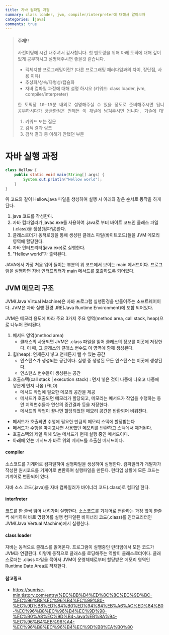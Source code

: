 ```yaml
---
title: 자바 컴파일 과정
summary: class loader, jvm, compiler/interpreter에 대해서 알아보자
categories: [java]
comments: true
---
```


> #### 주제!!
> 사전미팅에 시간 내주셔서 감사합니다. 첫 멘토링을 위해 아래 토픽에 대해 깊이있게 공부하시고 설명해주시면 좋을것 같습니다.
> * 객체지향 프로그래밍이란? (다른 프로그래밍 패러다임과의 차이, 장단점, 사용 이유)
> * 추상화/상속/다형성/캡슐화
> * 자바 컴파일 과정에 대해 설명 하시오 (키워드: class loader, jvm, compiler/interpreter)
> <pre>한 토픽당 10-15분 내외로 설명해주실 수 있을 정도로 준비해주시면 됩니다.
> 공부하시다가 궁금한점은 언제든 이 채널에 남겨주시면 됩니다. 기술에 대한 질문은 아래  세가지 사항을 포함해주시면 좋습니다.</pre>
> 1. 키워드 또는 질문
> 2. 검색 결과 링크
> 3. 검색 결과 중 이해가 안됐던 부분


# 자바 실행 과정
```java
class Hellow {
    public static void main(String[] args) {
        System.out.println("Hellow world");
    }
}
```
위 코드와 같이 Hellow.java 파일을 생성하여 실행 시 아래와 같은 순서로 동작을 하게된다.

1. java 코드를 작성한다.
2. 자바 컴파일러가 javac.exe를 사용하여 .java로 부터 바이트 코드인 클래스 파일(.class)을 생성(컴파일)한다.
3. 클래스로더가 동적로딩을 통해 생성된 클래스 파일(바이트코드)들을 JVM 메모리 영역에 할당한다.
4. 자바 인터프리터(java.exe)로 실행한다.
5. "Hellow world"가 출력된다.

JAVA에서 가장 처음 읽어 들이는 부분의 위 코드에서 보이는 main 메서드이다. 프로그램을 실행하면 자바 인터프리터가 main 메서드를 호출하도록 되어있다.

## JVM 메모리 구조
JVM(Java Virtual Machine)은 자바 프로그램 실행환경을 만들어주는 소프트웨어이다.
JVM은 자바 실행 환경 JRE(Java Runtime Environment)에 포함 되어있다.

JVM은 메모리 용도에 따라 주요 3가지 주요 영역(method area, call stack, heap)으로 나누어 관리된다. 

1. 메서드 영역(method area)
   - 클래스의 사용되면 JVM은 .class 파일을 읽어 클래스의 정보를 이곳에 저장한다. 이 때, 그 클래스의 클래스 변수도 이 영역에 함께 생성된다.
2. 힙(heap): 언제든지 넣고 언제든지 뺄 수 있는 공간
    - 인스턴스가 생성되는 공간이다. 실행 중 생성된 모든 인스턴스는 이곳에 생성된다.
    - 인스턴스 변수들이 생성된는 공간
3. 호출스택(call stack | execution stack) : 먼저 넣은 것이 나중에 나오고 나중에 넣은게 먼저 나옴 (FILO)
    - 메서드 작업에 필요한 메모리 공간을 제공
    - 메서드가 호출되면 메모리가 할당되고, 메모리는 메서드가 작업을 수행하는 동안 지역변수들과 연산의 중간결과 등을 저장한다.
    - 메서드의 작업이 끝나면 할당되었던 메모리 공간은 반환되어 비워진다.

- 메서드가 호출되면 수행에 필요한 만큼의 메모리 스택에 할당받는다
- 메서드가 수행을 마치고나면 사용했던 메모리를 반환하고 스택에서 제거된다.
- 호출스택의 제일 위헤 있는 메서드가 현재 실행 중인 메서드이다.
- 아래에 있는 메서드가 바로 위의 메서드를 호출한 메서드이다.

#### compiler
소스코드를 기계어로 컴파일하여 실행파일을 생성하여 실행한다.
컴파일러가 개발자가 작성한 원시코드를 기계어로 변환하여 실행파일을 만든다.
런타임 상황에 모든 코드는 기계어로 변환되어 있다.

자바 소스 코드(.java)를 자바 컴파일러가 바이너리 코드(.class)로 컴파일 한다.
 
#### interfreter
코드를 한 줄씩 읽어 내려가며 실행한다.
소스코드를 기계어로 변환하는 과정 없이 한줄씩 해석하여 바로 명령어를 실행
컴파일된 바이너리 코드(.class)를 인터프리터인 JVM(Java Vertual Machine)에서 실행한다.

#### class loader
자바는 동적으로 클래스를 읽어온다. 프로그램이 실행중인 런타임에서 모든 코드가 JVM과 연결된다. 이렇게 동적으로 클래스를 로딩해주는 역할이 클래스로더이다.
클래스로더는 .class 파일을 묶어서 JVM이 운영체제로부터 할당받은 메모리 영역인 Runtime Date Area로 적재한다.

#### 참고링크
* https://sunrise-min.tistory.com/entry/%EC%BB%B4%ED%8C%8C%EC%9D%BC-%EC%96%B8%EC%96%B4%EC%99%80-%EC%9D%B8%ED%84%B0%ED%94%84%EB%A6%AC%ED%84%B0-%EC%96%B8%EC%96%B4%EC%9D%98-%EC%B0%A8%EC%9D%B4-Java%EB%8A%94-%EC%96%B4%EB%96%A4-%EC%96%B8%EC%96%B4%EC%9D%B8%EA%B0%80